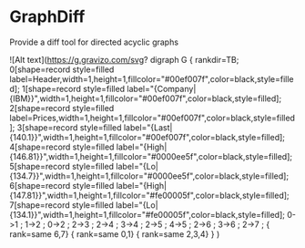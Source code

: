 # GraphDiff
Provide a diff tool for directed acyclic graphs

![Alt text](https://g.gravizo.com/svg?
digraph G {
rankdir=TB;
0[shape=record style=filled label=Header,width=1,height=1,fillcolor="#00ef007f",color=black,style=filled];
1[shape=record style=filled label="{Company|{IBM}}",width=1,height=1,fillcolor="#00ef007f",color=black,style=filled];
2[shape=record style=filled label=Prices,width=1,height=1,fillcolor="#00ef007f",color=black,style=filled];
3[shape=record style=filled label="{Last|{140.1}}",width=1,height=1,fillcolor="#00ef007f",color=black,style=filled];
4[shape=record style=filled label="{High|{146.81}}",width=1,height=1,fillcolor="#0000ee5f",color=black,style=filled];
5[shape=record style=filled label="{Lo|{134.7}}",width=1,height=1,fillcolor="#0000ee5f",color=black,style=filled];
6[shape=record style=filled label="{High|{147.81}}",width=1,height=1,fillcolor="#fe00005f",color=black,style=filled];
7[shape=record style=filled label="{Lo|{134.1}}",width=1,height=1,fillcolor="#fe00005f",color=black,style=filled];
0->1 ;
1->2 ;
0->2 ;
2->3 ;
2->4 ;
3->4 ;
2->5 ;
4->5 ;
2->6 ;
3->6 ;
2->7 ;
{ rank=same 6,7}
{ rank=same 0,1}
{ rank=same 2,3,4}
}
)

